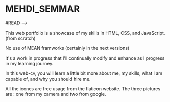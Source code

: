 # MEHDI_SEMMAR
#READ -->

This web portfolio is a showcase of my skills in HTML, CSS, and JavaScript.
(from scratch) 

No use of MEAN framworks (certainly in the next versions)

It's a work in progress that I'll continually modify and enhance as I progress in my learning journey.

In this web-cv, you will learn a little bit more about me, my skills, what I am capable of, and why you should hire me.

All the icones are free usage from the flaticon website.
The three pictures are : one from my camera and two from google.